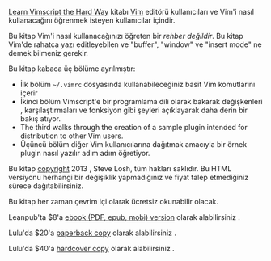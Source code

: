 [Learn Vimscript the Hard Way][book] kitabı [Vim][] editörü kullanıcıları 
ve Vim'i nasıl kullanacağını öğrenmek isteyen kullanıcılar içindir. 

Bu kitap Vim'i nasıl kullanacağınızı öğreten bir *rehber değildir*. Bu kitap Vim'de rahatça yazı editleyebilen ve "buffer", "window"
ve "insert mode" ne demek bilmeniz gerekir.

Bu kitap kabaca üç bölüme ayrılmıştır:

* İlk bölüm `~/.vimrc` dosyasında kullanabileceğiniz basit Vim komutlarını içerir
* İkinci bölüm Vimscript'e bir programlama dili olarak bakarak değişkenleri
  , karşılaştırmaları ve fonksiyon gibi şeyleri açıklayarak daha derin 
  bir bakış atıyor.
* The third walks through the creation of a sample plugin intended for
  distribution to other Vim users.
* Üçüncü bölüm diğer Vim kullanıcılarına dağıtmak amacıyla bir örnek 
  plugin nasıl yazılır adım adım öğretiyor.

Bu kitap [copyright][license] 2013 , Steve Losh, tüm hakları saklıdır.
Bu HTML versiyonu herhangi bir değişiklik yapmadığınız ve fiyat talep 
etmediğiniz sürece dağıtabilirsiniz.


Bu kitap her zaman çevrim içi olarak ücretsiz okunabilir olacak.

Leanpub'ta $8'a [ebook (PDF, epub, mobi) version][leanpub] olarak alabilirsiniz .

Lulu'da $20'a [paperback copy][paper] olarak alabilirsiniz .

Lulu'da $40'a [hardcover copy][hard] olarak alabilirsiniz .

[leanpub]: http://leanpub.org/learnvimscriptthehardway
[paper]: http://bit.ly/lvsthw-paperback
[hard]: http://bit.ly/lvsthw-hardcover
[book]: http://learnvimscriptthehardway.stevelosh.com/
[Vim]: http://www.vim.org/
[hg]: http://bitbucket.org/sjl/learnvimscriptthehardway/
[git]: http://github.com/sjl/learnvimscriptthehardway/
[license]: http://learnvimscriptthehardway.stevelosh.com/license.html
